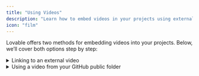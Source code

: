 ```yaml
---
title: "Using Videos"
description: "Learn how to embed videos in your projects using external links or GitHub uploads"
icon: "film"
---
```


Lovable offers two methods for embedding videos into your projects. Below, we’ll cover both options step by step:

  <details>
<summary>Linking to an external video</summary>

    
</details>
  <details>
<summary>Using a video from your GitHub public folder</summary>

    You can upload videos to your project’s GitHub repository and reference them directly. Here’s how:

    

### Connect your GitHub repository 
First, make sure your project is linked to a GitHub repo. [Here’s how to set up your repo](https://docs.lovable.dev/integrations/git-integration).

### Access the public folder
Inside your connected repository, navigate to the `public` directory. This folder is specifically used for hosting project assets like images, videos, and other media.

### Upload a video
You can now add your video to the public folder by either dragging and dropping it or clicking **"choose your files"** to browse and upload the file from your local machine.

### Commit the file
After selecting your video file, enter a brief commit message (e.g., "Adds a Mars video to be used in the app") and click **"Commit changes"**.
        <figure><img src="/assets/using-videos-github-commiting.png" alt="Committing video file"><figcaption></figcaption></figure>

### Get the video path
Once the upload is complete, click on the video file and use the copy icon  :octicons-copy-16:  to copy its path. You’ll need this path in the next step.
        <figure><img src="/assets/using-videos-github-selecting.png" alt="Copy video file path"><figcaption></figcaption></figure>

### Reference the video in Lovable
Now, you can embed the video by specifying the file path in your prompt. For example, you can use a prompt like this one:

        

        Ensure you use the exact file path you copied earlier.

    To see these methods in action, explore one of the example projects: [Lovable using videos example project](https://lovable.dev/projects/380835ab-c8d7-4f45-9b0d-51ec04294457). You’ll find real prompts demonstrating how videos are integrated using both methods.

    Additionally, for a more technical look at the video adding process, check out this public repository: [GitHub: Video Upload Example](https://github.com/viborc/adding-videos-example). It includes the video upload and the implementation details used in the project.
</details>